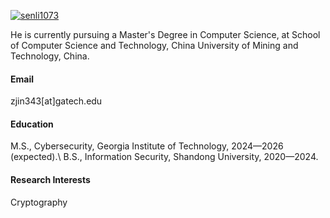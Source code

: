 

[![senli1073](https://img.shields.io/badge/senli1073-github-blue?logo=github)](https://github.com/senli1073)

He is currently pursuing a Master's Degree in Computer Science, at School of Computer Science and Technology, China University of Mining and Technology, China.

#### Email
zjin343[at]gatech.edu

#### Education
M.S., Cybersecurity, Georgia Institute of Technology, 2024—2026 (expected).\ 
B.S., Information Security, Shandong University, 2020—2024.

#### Research Interests
Cryptography
